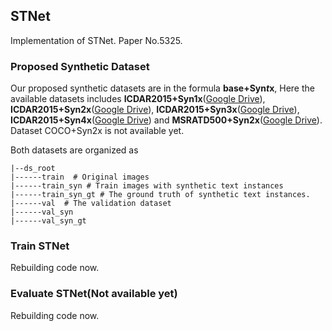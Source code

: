 ## STNet

Implementation of STNet. Paper No.5325.

### Proposed Synthetic Dataset

Our proposed synthetic datasets are in the formula **base+Syn$t$x**, Here the available datasets includes **ICDAR2015+Syn1x**([Google Drive](https://drive.google.com/drive/folders/1Sq-b9cYIE6dLdl6YPNAN_8jgo04CFGtl?usp=sharing)), **ICDAR2015+Syn2x**([Google Drive](https://drive.google.com/drive/folders/1PjgJLBdfnLq4x3qB12CClrT_zeoq0qz0?usp=sharing)), **ICDAR2015+Syn3x**([Google Drive](https://drive.google.com/drive/folders/1NwqPgynvJVAW6d3CH4JsaB7Vqrq_fgCZ?usp=sharing)), **ICDAR2015+Syn4x**([Google Drive](https://drive.google.com/drive/folders/11qWj1yd6qViWcoOO81L-gq9F1nOCjWyc?usp=sharing)) and **MSRATD500+Syn2x**([Google Drive](https://drive.google.com/drive/folders/1odgS9YvmK-o8Y2uk12KhWZN7P4XectWw?usp=sharing)). Dataset COCO+Syn2x is not available yet.

Both datasets are organized as

```
|--ds_root
|------train  # Original images
|------train_syn # Train images with synthetic text instances
|------train_syn_gt # The ground truth of synthetic text instances.
|------val  # The validation dataset
|------val_syn
|------val_syn_gt
```

### Train STNet

Rebuilding code now.



### Evaluate STNet(Not available yet)

Rebuilding code now.
